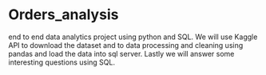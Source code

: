 # Orders_analysis
end to end data analytics project using python and SQL. We will use Kaggle API to download the dataset and to data processing and cleaning using pandas and load the data into sql server. Lastly we will answer some interesting questions using SQL.
